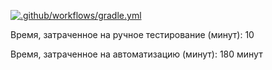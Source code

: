[![.github/workflows/gradle.yml](https://github.com/Stjushenka/Patterns/actions/workflows/gradle.yml/badge.svg)](https://github.com/Stjushenka/Patterns/actions/workflows/gradle.yml)

Время, затраченное на ручное тестирование (минут): 10

Время, затраченное на автоматизацию (минут): 180 минут